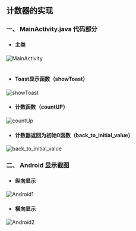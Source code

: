 ## 计数器的实现
>
### 一、 MainActivity.java 代码部分
>
- #### 主类
![MainActivity](https://github.com/IVY-1999/android_1813066/blob/main/image/1.png) <br><br>
>
>
- #### Toast显示函数（showToast）
![showToast](https://github.com/IVY-1999/android_1813066/blob/main/image/2.png) 
>
>
- #### 计数函数（countUP）
![countUp](https://github.com/IVY-1999/android_1813066/blob/main/image/3.png)
>
>
- #### 计数器返回为初始0函数（back_to_initial_value）
![back_to_initial_value](https://github.com/IVY-1999/android_1813066/blob/main/image/4.png)
>
>
### 二、 Android 显示截图
- #### 纵向显示
![Android1](https://github.com/IVY-1999/android_1813066/blob/main/image/5.png)
>
>
- #### 横向显示
![Android2](https://github.com/IVY-1999/android_1813066/blob/main/image/6.png)
 
